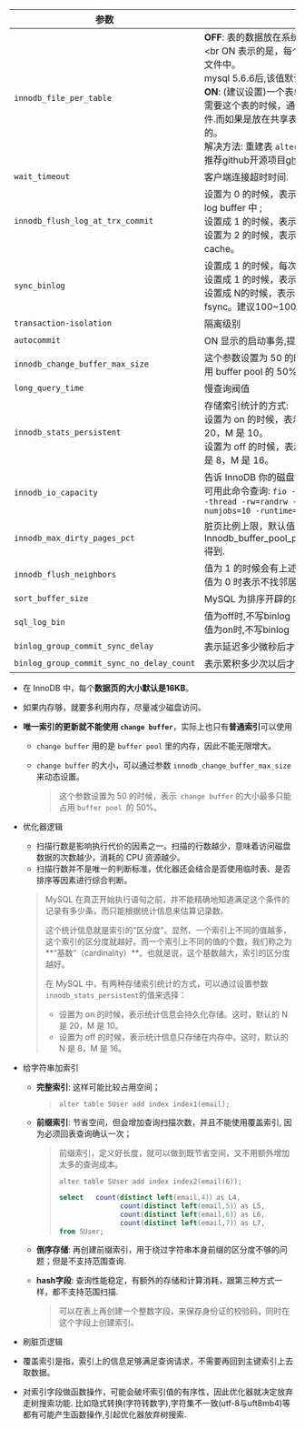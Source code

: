 

| 参数                                      | 说明                                                         |
| ----------------------------------------- | ------------------------------------------------------------ |
| `innodb_file_per_table`                   | **OFF**: 表的数据放在系统共享表空间，也就是跟数据字典放在一起；<br ON 表示的是，每个 InnoDB 表数据存储在一个以 .ibd 为后缀的文件中。<br />mysql 5.6.6后,该值默认为ON.<br />**ON**: (建议设置)一个表单独存储为一个文件更容易管理，而且在你不需要这个表的时候，通过 drop table 命令，系统就会直接删除这个文件.而如果是放在共享表空间中，即使表删掉了，空间也是不会回收的。<br />解决方法: 重建表 `alter table A engine=InnoDB` <br />推荐github开源项目[gh-ost](https://github.com/github/gh-ost)来做online DDL. |
| `wait_timeout`                            | 客户端连接超时时间.                                          |
| `innodb_flush_log_at_trx_commit`          | 设置为 0 的时候，表示每次事务提交时都只是把 redo log 留在 redo log buffer 中 ;<br />设置成 1 的时候，表示每次事务的 redo log 都直接持久化到磁盘<br />设置为 2 的时候，表示每次事务提交时都只是把 redo log 写到 page cache。 |
| `sync_binlog`                             | 设置成 1 的时候，每次提交事务都只 write，不 fsync；<br />设置成 1 的时候，表示每次事务的 binlog 都持久化到磁盘<br />设置成 N的时候，表示每次提交事务都 write，但累积 N 个事务后才 fsync。建议100~1000 |
| `transaction-isolation`                   | 隔离级别                                                     |
| `autocommit`                              | ON 显示的启动事务,提交和回滚,                                |
| `innodb_change_buffer_max_size`           | 这个参数设置为 50 的时候，表示 change buffer 的大小最多只能占用 buffer pool 的 50%。 |
| `long_query_time`                         | 慢查询阀值                                                   |
| `innodb_stats_persistent`                 | 存储索引统计的方式:<br />设置为 on 的时候，表示统计信息会持久化存储。这时，默认的 N 是 20，M 是 10。<br />设置为 off 的时候，表示统计信息只存储在内存中。这时，默认的 N 是 8，M 是 16。 |
| `innodb_io_capacity`                      | 告诉 InnoDB 你的磁盘能力,建议你设置成磁盘的 IOPS.<br />可用此命令查询: `fio -filename=$filename -direct=1 -iodepth 1 -thread -rw=randrw -ioengine=psync -bs=16k -size=500M -numjobs=10 -runtime=10 -group_reporting -name=mytest` |
| `innodb_max_dirty_pages_pct`              | 脏页比例上限，默认值是 75%,通过Innodb_buffer_pool_pages_dirty/Innodb_buffer_pool_pages_total得到. |
| `innodb_flush_neighbors`                  | 值为 1 的时候会有上述的“连坐”机制，<br />值为 0 时表示不找邻居，自己刷自己的。 |
| `sort_buffer_size`                        | MySQL 为排序开辟的内存（sort_buffer）的大小                  |
| `sql_log_bin`                             | 值为off时,不写binlog<br />值为on时,不写binlog                |
| `binlog_group_commit_sync_delay`          | 表示延迟多少微秒后才调用 fsync;                              |
| `binlog_group_commit_sync_no_delay_count` | 表示累积多少次以后才调用 fsync。                             |

- 在 InnoDB 中，每个**数据页的大小默认是16KB**。

- 如果内存够，就要多利用内存，尽量减少磁盘访问。

- **唯一索引的更新就不能使用 `change buffer`**，实际上也只有**普通索引**可以使用

  - `change buffer` 用的是 `buffer pool` 里的内存，因此不能无限增大。

  - `change buffer` 的大小，可以通过参数 `innodb_change_buffer_max_size` 来动态设置。

    > 这个参数设置为 50 的时候，表示` change buffer` 的大小最多只能占用 `buffer pool `的 50%。
  
- 优化器逻辑
  - 扫描行数是影响执行代价的因素之一。扫描的行数越少，意味着访问磁盘数据的次数越少，消耗的 CPU 资源越少。
  - 扫描行数并不是唯一的判断标准，优化器还会结合是否使用临时表、是否排序等因素进行综合判断。
  
  >MySQL 在真正开始执行语句之前，并不能精确地知道满足这个条件的记录有多少条，而只能根据统计信息来估算记录数。
  >
  >这个统计信息就是索引的“区分度”。显然，一个索引上不同的值越多，这个索引的区分度就越好。而一个索引上不同的值的个数，我们称之为**“基数”（cardinality）**。也就是说，这个基数越大，索引的区分度越好。
  >
  >在 MySQL 中，有两种存储索引统计的方式，可以通过设置参数 `innodb_stats_persistent`的值来选择：
  >
  >- 设置为 on 的时候，表示统计信息会持久化存储。这时，默认的 N 是 20，M 是 10。
  >- 设置为 off 的时候，表示统计信息只存储在内存中。这时，默认的 N 是 8，M 是 16。
  
- 给字符串加索引
  - **完整索引**: 这样可能比较占用空间；

    > `alter table SUser add index index1(email);`

  - **前缀索引**: 节省空间，但会增加查询扫描次数，并且不能使用覆盖索引, 因为必须回表查询确认一次；

    > 前缀索引，定义好长度，就可以做到既节省空间，又不用额外增加太多的查询成本。
    >
    > `alter table SUser add index index2(email(6));`
    >
    > ```sql
    > select   count(distinct left(email,4)）as L4,  
    >                count(distinct left(email,5)）as L5,  
    >                count(distinct left(email,6)）as L6,  
    >                count(distinct left(email,7)）as L7,
    > from SUser;
    > ```
    >
    > 

  - **倒序存储**: 再创建前缀索引，用于绕过字符串本身前缀的区分度不够的问题；但是不支持范围查询.

  - **hash字段**: 查询性能稳定，有额外的存储和计算消耗，跟第三种方式一样，都不支持范围扫描.

    > 可以在表上再创建一个整数字段，来保存身份证的校验码，同时在这个字段上创建索引。

- 刷脏页逻辑

- 覆盖索引是指，索引上的信息足够满足查询请求，不需要再回到主键索引上去取数据。

- 对索引字段做函数操作，可能会破坏索引值的有序性，因此优化器就决定放弃走树搜索功能. 比如隐式转换(字符转数字),字符集不一致(utf-8与uft8mb4)等都有可能产生函数操作,引起优化器放弃树搜索.